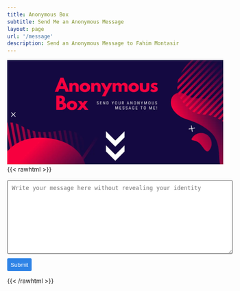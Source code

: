 ```yaml
---
title: Anonymous Box
subtitle: Send Me an Anonymous Message
layout: page
url: '/message'
description: Send an Anonymous Message to Fahim Montasir
---
```

![Anonymous Box](/img/messagebox.webp)
{{< rawhtml >}}
<br>
<form class="wj-contact" action="https://formspree.io/f/xbjqooad" method="POST">
  <!--  <input type="text" name="email" placeholder="Email Address"> -->
    <textarea type="text" name="content" rows="10" placeholder="Write your message here without revealing your identity"></textarea>
    <input type="hidden" name="_next" value="<REDIRECTION LINK> ">
    <input type="hidden" name="_subject" value="New Contact Form Submission">
    <input type="text" name="_gotcha" style="display:none">
    <input type="submit" value="Submit">
</form>

<style>
form.wj-contact input[type="text"], form.wj-contact textarea[type="text"] {
    width: 100%;
    vertical-align: middle;
    margin-top: 0.25em;
    margin-bottom: 0.5em;
    padding: 0.75em;
    font-family: monospace, sans-serif;
    font-weight: lighter;
    border-style: solid;
    border-color: #444;
    outline-color: #2e83e6;
    border-width: 1px;
    border-radius: 3px;
    transition: box-shadow .2s ease;
}

form.wj-contact input[type="submit"] {
    outline: none;
    color: white;
    background-color: #2e83e6;
    border-radius: 3px;
    padding: 0.5em;
    margin: 0.25em 0 0 0;
    border: 1px solid transparent;
    height: auto;
}
</style>
</form>

{{< /rawhtml >}}
